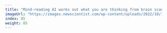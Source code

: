 ```yaml
---
title: "Mind-reading AI works out what you are thinking from brain scans"
imageUrl: "https://images.newscientist.com/wp-content/uploads/2022/10/14115545/SEI_128881388.jpg?width=600"
index: 85
weight: 85
---
```


